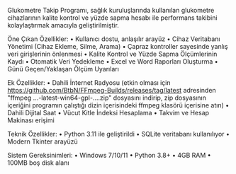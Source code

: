 Glukometre Takip Programı, sağlık kuruluşlarında kullanılan glukometre cihazlarının kalite kontrol ve yüzde sapma hesabı ile performans takibini kolaylaştırmak amacıyla geliştirilmiştir.

Öne Çıkan Özellikler:
• Kullanıcı dostu, anlaşılır arayüz
• Cihaz Veritabanı Yönetimi (Cihaz Ekleme, Silme, Arama)
• Çapraz kontroller sayesinde yanlış veri girişlerinin önlenmesi
• Kalite Kontrol ve Yüzde Sapma Ölçümlerinin Kaydı
• Otomatik Veri Yedekleme
• Excel ve Word Raporları Oluşturma
• Günü Geçen/Yaklaşan Ölçüm Uyarıları

Ek Özellikler:
• Dahili İnternet Radyosu (etkin olması için https://github.com/BtbN/FFmpeg-Builds/releases/tag/latest adresinden "ffmpeg ...-latest-win64-gpl-....zip" dosyasını indirip, zip dosyasının içeriğini programın çalıştığı dizin içerisindeki ffmpeg klasörü içerisine atın)
• Dahili Dijital Saat
• Vücut Kitle İndeksi Hesaplama
• Takvim ve Hesap Makinası erişimi

Teknik Özellikler:
• Python 3.11 ile geliştirildi
• SQLite veritabanı kullanılıyor
• Modern Tkinter arayüzü

Sistem Gereksinimleri:
• Windows 7/10/11
• Python 3.8+
• 4GB RAM
• 100MB boş disk alanı
